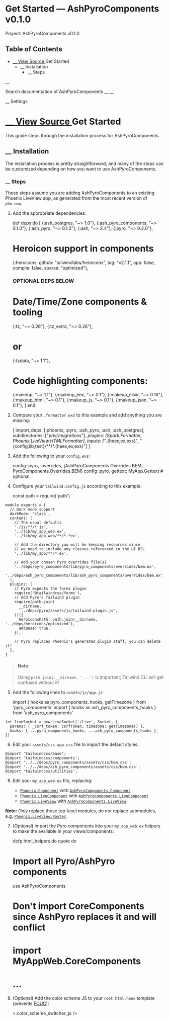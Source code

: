 # Get Started — AshPyroComponents v0.1.0

Project: AshPyroComponents v0.1.0

## Table of Contents

- [ __ View Source ](external_link) Get Started
  - __ Installation
    - __ Steps

__

Search documentation of AshPyroComponents __ __

__ Settings

#  [ __ View Source ](external_link) Get Started

This guide steps through the installation process for AshPyroComponents.

##  __ Installation

The installation process is pretty straightforward, and many of the steps can be customized depending on how you want to use AshPyroComponents.

###  __ Steps

These steps assume you are adding AshPyroComponents to an existing Phoenix LiveView app, as generated from the most recent version of `phx.new`.

  1. Add the appropriate dependencies:
    
        def deps do
      [
     {:ash_postgres, "~> 1.0"},
     {:ash_pyro_components, "~> 0.1.0"},
     {:ash_pyro, "~> 0.1.0"},
     {:ash, "~> 2.4"},
     {:pyro, "~> 0.2.0"},
    
     # Heroicon support in components
     {:heroicons,
       github: "tailwindlabs/heroicons",
       tag: "v2.1.1",
       app: false,
       compile: false,
       sparse: "optimized"},
    
     ### OPTIONAL DEPS BELOW ###
    
     # Date/Time/Zone components & tooling
     {:tz, "~> 0.26"},
     {:tz_extra, "~> 0.26"},
     #   or
     {:tzdata, "~> 1.1"},
    
     # Code highlighting components:
     {:makeup, "~> 1.1"},
     {:makeup_eex, "~> 0.1"},
     {:makeup_elixir, "~> 0.16"},
     {:makeup_html, "~> 0.1"},
     {:makeup_js, "~> 0.1"},
     {:makeup_json, "~> 0.1"},
      ]
    end

  2. Compare your `.formatter.exs` to this example and add anything you are missing:
    
        [
      import_deps: [:phoenix, :pyro, :ash_pyro, :ash, :ash_postgres],
      subdirectories: ["priv/*/migrations"],
      plugins: [Spark.Formatter, Phoenix.LiveView.HTMLFormatter],
      inputs: ["*.{heex,ex,exs}", "{config,lib,test}/**/*.{heex,ex,exs}"]
    ]

  3. Add the following to your `config.exs`:
    
        config :pyro, :overrides, [AshPyroComponents.Overrides.BEM, PyroComponents.Overrides.BEM]
    config :pyro, gettext: MyApp.Gettext # optional

  4. Configure your `tailwind.config.js` according to this example:
    
        const path = require('path')
    
    module.exports = {
      // Dark mode support
      darkMode: 'class',
      content: [
        // The usual defaults
        './js/**/*.js',
        '../lib/my_app_web.ex',
        '../lib/my_app_web/**/*.*ex',
    
        // Add the directory you will be keeping resources since
        // we need to include any classes referenced in the UI DSL
        '../lib/my_app/**/*.ex',
    
        // Add your chosen Pyro overrides file(s)
        '../deps/pyro_components/lib/pyro_components/overrides/bem.ex',
        '../deps/ash_pyro_components/lib/ash_pyro_components/overrides/bem.ex',
      ],
      plugins: [
        // Pyro expects the forms plugin
        require('@tailwindcss/forms'),
        // Add Pyro's Tailwind plugin
        require(path.join(
          __dirname,
          '../deps/pyro/assets/js/tailwind-plugin.js',
        ))({
          heroIconsPath: path.join(__dirname, '../deps/heroicons/optimized'),
          addBase: true,
        }),
    
        // Pyro replaces Phoenix's generated plugin stuff, you can delete it!
      ],
    }

> #### Note:
> 
> Using `path.join(.__dirname, '...')` is important; Tailwind CLI will get confused without it!

  5. Add the following lines to `assets/js/app.js`:
    
        import { hooks as pyro_components_hooks, getTimezone } from 'pyro_components'
    import { hooks as ash_pyro_components_hooks } from 'ash_pyro_components'
    
    let liveSocket = new LiveSocket('/live', Socket, {
      params: { _csrf_token: csrfToken, timezone: getTimezone() },
      hooks: { ...pyro_components_hooks, ...ash_pyro_components_hooks },
    })

  6. Edit your `assets/css.app.css` file to import the default styles:



    
    
    @import 'tailwindcss/base';
    @import 'tailwindcss/components';
    @import '../../deps/pyro_components/assets/css/bem.css';
    @import '../../deps/ash_pyro_components/assets/css/bem.css';
    @import 'tailwindcss/utilities';

  6. Edit your `my_app_web.ex` file, replacing:

     * [`Phoenix.Component`](external_link) with [`AshPyroComponents.Component`](external_link)
     * [`Phoenix.LiveComponent`](external_link) with [`AshPyroComponents.LiveComponent`](external_link)
     * [`Phoenix.LiveView`](external_link) with [`AshPyroComponents.LiveView`](external_link)

**Note:** _Only_ replace those top-level modules, _do not_ replace submodules, e.g. [`Phoenix.LiveView.Router`](external_link).

  7. (Optional) Import the Pyro components into your `my_app_web.ex` helpers to make the available in your views/components:
    
        defp html_helpers do
      quote do
        # Import all Pyro/AshPyro components
        use AshPyroComponents
        # Don't import CoreComponents since AshPyro replaces it and will conflict
        # import MyAppWeb.CoreComponents
        # ...

  8. (Optional) Add the color scheme JS to your `root.html.heex` template (prevents [FOUC](external_link)):
    
        <head>
      <.color_scheme_switcher_js />
      <script defer phx-track-static type="text/javascript" src={~p"/assets/app.js"}>
    </head>

At this point, you probably want to delete the old `core_components.ex` file, since AshPyro will replace that functionality (mostly API-compatible).

  9. (Optional) configure some runtime options in `runtime.exs`:
    
        config :pyro, default_timezone: "America/Chicago"




[ ← Previous Page  About  ](external_link)

